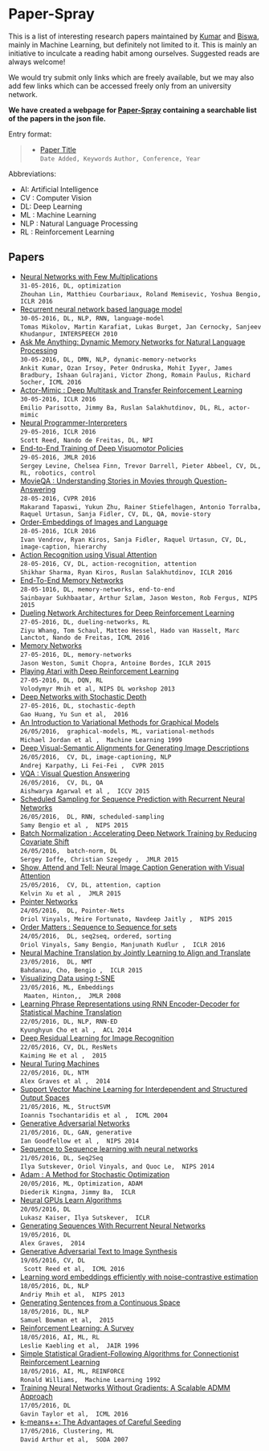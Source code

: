# Paper-Spray

This is a list of interesting research papers maintained by [Kumar](https://github.com/kumarkrishna) and [Biswa](https://github.com/biswajitsc), mainly in Machine Learning, but definitely not limited to it. This is mainly an initiative to inculcate a reading habit among ourselves. Suggested reads are always welcome!

We would try submit only links which are freely available, but we may also add few links which can be accessed freely only from an university network.

__We have created a webpage for [Paper-Spray](https://biswajitsc.github.io/paper-spray.html) containing a searchable list of the papers in the json file.__

Entry format:
> * <a href="link">Paper Title</a>  
> ```Date Added, Keywords```
> ```Author, Conference, Year```

Abbreviations:
* AI: Artificial Intelligence
* CV : Computer Vision
* DL: Deep Learning
* ML : Machine Learning
* NLP : Natural Language Processing
* RL : Reinforcement Learning

<!---
Instructions:
* Add new papers at the top.
* For each entry add two or more spaces at the end of line 1 to enter a newline.

CLI for adding papers :
* Add ```$paperspraypath``` as environment variable for path to the github repository.
```sh
export paperspraypath=/path/to/github/repository
```
* Add an alias to .bashrc / .bash_profile to directly add papers from any folder through terminal :D .
```sh
alias spray-papers="bash $paperspraypath/scripts/add_papers.sh"
```
 * Use ```spray-papers``` as terminal command.
-->


## Papers
* <a href="https://arxiv.org/abs/1510.03009">Neural Networks with Few Multiplications</a>  
```31-05-2016, DL, optimization```  
```Zhouhan Lin, Matthieu Courbariaux, Roland Memisevic, Yoshua Bengio, ICLR 2016```  
* <a href="http://www.fit.vutbr.cz/research/groups/speech/publi/2010/mikolov_interspeech2010_IS100722.pdf">Recurrent neural network based language model</a>  
```30-05-2016, DL, NLP, RNN, language-model```  
```Tomas Mikolov, Martin Karafiat, Lukas Burget, Jan Cernocky, Sanjeev Khudanpur, INTERSPEECH 2010```  
* <a href="http://arxiv.org/abs/1506.07285">Ask Me Anything: Dynamic Memory Networks for Natural Language Processing</a>  
```30-05-2016, DL, DMN, NLP, dynamic-memory-networks```  
```Ankit Kumar, Ozan Irsoy, Peter Ondruska, Mohit Iyyer, James Bradbury, Ishaan Gulrajani, Victor Zhong, Romain Paulus, Richard Socher, ICML 2016```  
* <a href="http://arxiv.org/pdf/1511.06342v4.pdf">Actor-Mimic : Deep Multitask and Transfer Reinforcement Learning</a>  
```30-05-2016, ICLR 2016```  
```Emilio Parisotto, Jimmy Ba, Ruslan Salakhutdinov, DL, RL, actor-mimic```  
* <a href="http://arxiv.org/abs/1511.06279">Neural Programmer-Interpreters</a>  
```29-05-2016, ICLR 2016```  
```Scott Reed, Nando de Freitas, DL, NPI```  
* <a href="http://arxiv.org/abs/1504.00702">End-to-End Training of Deep Visuomotor Policies</a>  
```29-05-2016, JMLR 2016```  
```Sergey Levine, Chelsea Finn, Trevor Darrell, Pieter Abbeel, CV, DL, RL, robotics, control```  
* <a href="http://arxiv.org/abs/1512.02902">MovieQA : Understanding Stories in Movies through Question-Answering</a>  
```28-05-2016, CVPR 2016```  
```Makarand Tapaswi, Yukun Zhu, Rainer Stiefelhagen, Antonio Torralba, Raquel Urtasun, Sanja Fidler, CV, DL, QA, movie-story```  
* <a href="http://arxiv.org/pdf/1511.06361v6.pdf">Order-Embeddings of Images and Language</a>  
```28-05-2016, ICLR 2016```  
```Ivan Vendrov, Ryan Kiros, Sanja Fidler, Raquel Urtasun, CV, DL, image-caption, hierarchy```  
* <a href="http://arxiv.org/pdf/1511.04119v3.pdf">Action Recognition using Visual Attention</a>  
```28-05-2016, CV, DL, action-recognition, attention```  
```Shikhar Sharma, Ryan Kiros, Ruslan Salakhutdinov, ICLR 2016```  
* <a href="http://arxiv.org/abs/1503.08895">End-To-End Memory Networks</a>  
```28-05-1016, DL, memory-networks, end-to-end```  
```Sainbayar Sukhbaatar, Arthur Szlam, Jason Weston, Rob Fergus, NIPS 2015```  
* <a href="http://arxiv.org/abs/1511.06581">Dueling Network Architectures for Deep Reinforcement Learning</a>  
```27-05-2016, DL, dueling-networks, RL```  
```Ziyu Whang, Tom Schaul, Matteo Hessel, Hado van Hasselt, Marc Lanctot, Nando de Freitas, ICML 2016```  
* <a href="http://arxiv.org/pdf/1410.3916v11.pdf">Memory Networks</a>  
```27-05-2016, DL, memory-networks```  
```Jason Weston, Sumit Chopra, Antoine Bordes, ICLR 2015```  
* <a href="http://arxiv.org/abs/1312.5602">Playing Atari with Deep Reinforcement Learning</a>  
```27-05-2016, DL, DQN, RL```  
```Volodymyr Mnih et al, NIPS DL workshop 2013```  
* <a href="https://arxiv.org/pdf/1603.09382.pdf">Deep Networks with Stochastic Depth</a>  
```27-05-2016, DL, stochastic-depth```  
```Gao Huang, Yu Sun et al,  2016 ```  
* <a href="http://people.eecs.berkeley.edu/~jordan/papers/variational-intro.pdf">An Introduction to Variational Methods for Graphical Models</a>  
```26/05/2016,  graphical-models, ML, variational-methods```  
```Michael Jordan et al ,  Machine Learning 1999 ```  
* <a href="http://arxiv.org/pdf/1412.2306v2.pdf">Deep Visual-Semantic Alignments for Generating Image Descriptions</a>  
```26/05/2016,  CV, DL, image-captioning, NLP```  
```Andrej Karpathy, Li Fei-Fei ,  CVPR 2015 ```  
* <a href="https://arxiv.org/pdf/1505.00468.pdf">VQA : Visual Question Answering</a>  
```26/05/2016,  CV, DL, QA```  
```Aishwarya Agarwal et al ,  ICCV 2015 ```  
* <a href="https://papers.nips.cc/paper/5956-scheduled-sampling-for-sequence-prediction-with-recurrent-neural-networks.pdf">Scheduled Sampling for Sequence Prediction with Recurrent Neural Networks</a>  
```26/05/2016,  DL, RNN, scheduled-sampling```  
```Samy Bengio et al ,  NIPS 2015 ```  
* <a href="http://arxiv.org/pdf/1502.03167v3.pdf">Batch Normalization : Accelerating Deep Network Training by Reducing Covariate Shift</a>  
```26/05/2016,  batch-norm, DL```  
```Sergey Ioffe, Christian Szegedy ,  JMLR 2015 ```  
* <a href="http://arxiv.org/abs/1502.03044">Show, Attend and Tell: Neural Image Caption Generation with Visual Attention</a>  
```25/05/2016,  CV, DL, attention, caption```  
```Kelvin Xu et al ,  JMLR 2015 ```  
* <a href="https://papers.nips.cc/paper/5866-pointer-networks.pdf">Pointer Networks</a>  
```24/05/2016,  DL, Pointer-Nets```  
```Oriol Vinyals, Meire Fortunato, Navdeep Jaitly ,  NIPS 2015 ```  
* <a href="http://arxiv.org/pdf/1511.06391v3.pdf">Order Matters : Sequence to Sequence for sets</a>  
```24/05/2016,  DL, seq2seq, ordered, sorting```  
```Oriol Vinyals, Samy Bengio, Manjunath Kudlur ,  ICLR 2016 ```  
* <a href="http://arxiv.org/pdf/1409.0473.pdf">Neural Machine Translation by Jointly Learning to Align and Translate</a>  
```23/05/2016,  DL, NMT```  
```Bahdanau, Cho, Bengio ,  ICLR 2015 ```  
* <a href="http://www.cs.toronto.edu/~hinton/absps/tsne.pdf">Visualizing Data using t-SNE</a>  
```23/05/2016, ML, Embeddings```  
``` Maaten, Hinton,,  JMLR 2008```  
* <a href="http://arxiv.org/pdf/1406.1078v3.pdf">Learning Phrase Representations using RNN Encoder-Decoder for Statistical Machine Translation</a>  
```22/05/2016, DL, NLP, RNN-ED```  
```Kyunghyun Cho et al ,  ACL 2014 ```  
* <a href="https://arxiv.org/pdf/1512.03385v1.pdf">Deep Residual Learning for Image Recognition</a>  
```22/05/2016, CV, DL, ResNets```  
```Kaiming He et al ,  2015 ```  
* <a href="https://arxiv.org/pdf/1410.5401v2.pdf">Neural Turing Machines</a>  
```22/05/2016, DL, NTM```  
```Alex Graves et al ,  2014  ```  
* <a href="http://machinelearning.org/proceedings/icml2004/papers/76.pdf">Support Vector Machine Learning for Interdependent and Structured Output Spaces</a>  
```21/05/2016, ML, StructSVM```  
```Ioannis Tsochantaridis et al ,  ICML 2004 ```  
* <a href="http://arxiv.org/abs/1406.2661">Generative Adversarial Networks</a>  
```21/05/2016, DL, GAN, generative```  
```Ian Goodfellow et al ,  NIPS 2014 ```  
* <a href="http://arxiv.org/pdf/1409.3215.pdf">Sequence to Sequence learning with neural networks</a>  
```21/05/2016, DL, Seq2Seq ```  
``` Ilya Sutskever, Oriol Vinyals, and Quoc Le,  NIPS 2014 ```  
* <a href="https://arxiv.org/pdf/1412.6980.pdf">Adam : A Method for Stochastic Optimization</a>  
```20/05/2016, ML, Optimization, ADAM ```  
``` Diederik Kingma, Jimmy Ba,  ICLR ```  
* <a href="http://arxiv.org/pdf/1511.08228v3.pdf">Neural GPUs Learn Algorithms</a>  
```20/05/2016, DL```  
``` Lukasz Kaiser, Ilya Sutskever,  ICLR ```  
* <a href="http://arxiv.org/pdf/1308.0850v5.pdf">Generating Sequences With Recurrent Neural Networks</a>  
```19/05/2016, DL```  
``` Alex Graves,  2014 ```  
* <a href="http://arxiv.org/pdf/1605.05396v1.pdf">Generative Adversarial Text to Image Synthesis</a>  
```19/05/2016, CV, DL```  
```  Scott Reed et al,  ICML 2016 ```  
* <a href="https://papers.nips.cc/paper/5165-learning-word-embeddings-efficiently-with-noise-contrastive-estimation.pdf">Learning word embeddings efficiently with noise-contrastive estimation</a>  
```18/05/2016, DL, NLP```  
``` Andriy Mnih et al,  NIPS 2013 ```  
* <a href="http://arxiv.org/pdf/1511.06349v4.pdf">Generating Sentences from a Continuous Space</a>  
```18/05/2016, DL, NLP```  
``` Samuel Bowman et al,  2015 ```  
* <a href="https://www.jair.org/media/301/live-301-1562-jair.pdf">Reinforcement Learning: A Survey</a>  
```18/05/2016, AI, ML, RL```  
``` Leslie Kaebling et al,  JAIR 1996 ```  
* <a href="http://www-anw.cs.umass.edu/~barto/courses/cs687/williams92simple.pdf">Simple Statistical Gradient-Following Algorithms for Connectionist Reinforcement Learning</a>  
```18/05/2016, AI, ML, REINFORCE```  
``` Ronald Williams,  Machine Learning 1992 ```  
* <a href="http://arxiv.org/pdf/1605.02026.pdf">Training Neural Networks Without Gradients: A Scalable ADMM Approach</a>  
```17/05/2016, DL```  
``` Gavin Taylor et al,  ICML 2016 ```  
* <a href="http://ilpubs.stanford.edu:8090/778/1/2006-13.pdf">k-means++: The Advantages of Careful Seeding</a>  
```17/05/2016, Clustering, ML ```  
``` David Arthur et al,  SODA 2007 ```  
